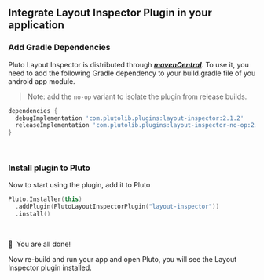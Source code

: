 ## Integrate Layout Inspector Plugin in your application


### Add Gradle Dependencies
Pluto Layout Inspector is distributed through [***mavenCentral***](https://central.sonatype.com/artifact/com.plutolib.plugins/layout-inspector). To use it, you need to add the following Gradle dependency to your build.gradle file of you android app module.

> Note: add the `no-op` variant to isolate the plugin from release builds.
```groovy
dependencies {
  debugImplementation 'com.plutolib.plugins:layout-inspector:2.1.2'
  releaseImplementation 'com.plutolib.plugins:layout-inspector-no-op:2.1.2'
}
```
<br>

### Install plugin to Pluto

Now to start using the plugin, add it to Pluto
```kotlin
Pluto.Installer(this)
  .addPlugin(PlutoLayoutInspectorPlugin("layout-inspector"))
  .install()
```
<br>

🎉 &nbsp;You are all done!

Now re-build and run your app and open Pluto, you will see the Layout Inspector plugin installed.
